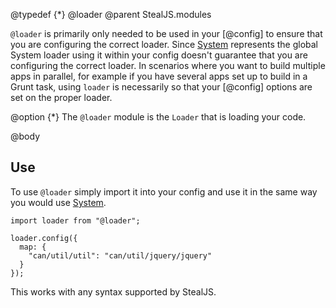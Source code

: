 @typedef {*} @loader
@parent StealJS.modules

`@loader` is primarily only needed to be used in your [@config] to ensure that you are configuring
the correct loader. Since [System](steal#section_LoaderandSystemnamespaces) represents the global System loader using it within your
config doesn't guarantee that you are configuring the correct loader. In scenarios where
you want to build multiple apps in parallel, for example if you have several apps set
up to build in a Grunt task, using `loader` is necessarily so that your [@config] options
are set on the proper loader.

@option {*} The `@loader` module is the `Loader` that is loading your code.

@body

## Use

To use `@loader` simply import it into your config and use it in the same way you
would use [System](steal#section_LoaderandSystemnamespaces).

    import loader from "@loader";

    loader.config({
      map: {
        "can/util/util": "can/util/jquery/jquery"
      }
    });

This works with any syntax supported by StealJS.
